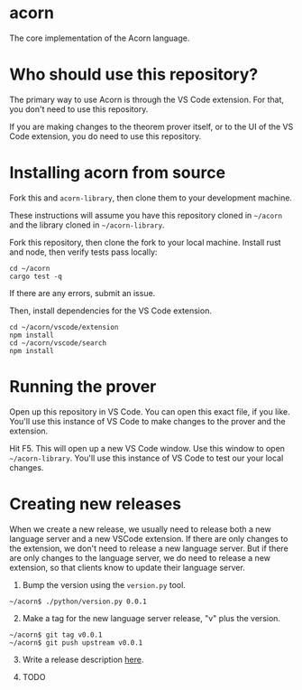 # acorn

The core implementation of the Acorn language.

# Who should use this repository?

The primary way to use Acorn is through the VS Code extension. For that, you don't need to use this repository.

If you are making changes to the theorem prover itself, or to the UI of the VS Code extension, you
do need to use this repository.

# Installing acorn from source

Fork this and `acorn-library`, then clone them to your development machine.

These instructions will assume you have this repository cloned in `~/acorn` and the library cloned
in `~/acorn-library`.

Fork this repository, then clone the fork to your local machine. Install rust and node, then verify tests
pass locally:

```
cd ~/acorn
cargo test -q
```

If there are any errors, submit an issue.

Then, install dependencies for the VS Code extension.

```
cd ~/acorn/vscode/extension
npm install
cd ~/acorn/vscode/search
npm install
```

# Running the prover

Open up this repository in VS Code. You can open this exact file, if you like. You'll use this instance
of VS Code to make changes to the prover and the extension.

Hit F5. This will open up a new VS Code window. Use this window to open `~/acorn-library`. You'll use this instance of VS Code to test our your local changes.

# Creating new releases

When we create a new release, we usually need to release both a new language server and a new VSCode extension. If there are only changes to the extension, we don't need to release a new language server. But if there are only changes to the language server, we do need to release a new extension, so that clients
know to update their language server.

1. Bump the version using the `version.py` tool.

```
~/acorn$ ./python/version.py 0.0.1
```

2. Make a tag for the new language server release, "v" plus the version.

```
~/acorn$ git tag v0.0.1
~/acorn$ git push upstream v0.0.1
```

3. Write a release description [here](https://github.com/acornprover/acorn/releases/new).

4. TODO
